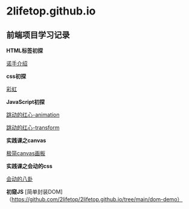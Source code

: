 # 2lifetop.github.io
## 前端项目学习记录
**HTML标签初探**

[诺手介绍](https://2lifetop.github.io/html/index.html)

**css初探**

[彩虹](https://2lifetop.github.io/rainbow/index.html)

**JavaScript初探**

[跳动的红心-animation](https://2lifetop.github.io/css-heart/animation/index.html)

[跳动的红心-transform](https://2lifetop.github.io/css-heart/transform/index.html)

**实践课之canvas**

[极简canvas画板](https://2lifetop.github.io/canvas/index.html)

**实践课之会动的css**

[会动的八卦](https://2lifetop.github.io/bagua/src/index.html)

**初窥JS**
[简单封装DOM]（https://github.com/2lifetop/2lifetop.github.io/tree/main/dom-demo）